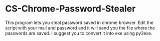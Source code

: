 # CS-Chrome-Password-Stealer
This program lets you steal password saved in chrome browser. Edit the script with your mail and password and it will send you the file where the passwords are saved.
I suggest you to convert it into exe using py2exe.

